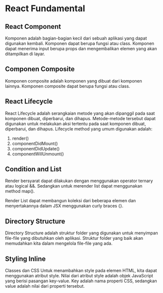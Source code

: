 # React Fundamental

## React Component
Komponen adalah bagian-bagian kecil dari sebuah aplikasi yang dapat digunakan kembali. Komponen dapat berupa fungsi atau class. Komponen dapat menerima input berupa props dan mengembalikan elemen yang akan ditampilkan di layar.

## Componen Composite
Komponen composite adalah komponen yang dibuat dari komponen lainnya. Komponen composite dapat berupa fungsi atau class.

## React Lifecycle
React Lifecycle adalah serangkaian metode yang akan dipanggil pada saat komponen dibuat, diperbarui, dan dihapus. Metode-metode tersebut dapat digunakan untuk melakukan aksi tertentu pada saat komponen dibuat, diperbarui, dan dihapus.
Lifecycle method yang umum digunakan adalah:
1. render()
2. componentDidMount()
3. componentDidUpdate()
4. componentWillUnmount()

## Condition and List
Render bersyarat dapat dilakukan dengan menggunakan operator ternary atau logical &&. Sedangkan untuk merender list dapat menggunakan method map().

Render List dapat membangun koleksi dari beberapa elemen dan menyertakannya dalam JSX menggunakan curly braces {}.

## Directory Structure
Directory Structure adalah struktur folder yang digunakan untuk menyimpan file-file yang dibutuhkan oleh aplikasi. Struktur folder yang baik akan memudahkan kita dalam mengelola file-file yang ada.

## Styling Inline
Classes dan CSS
Untuk menambahkan style pada elemen HTML, kita dapat menggunakan atribut style. Nilai dari atribut style adalah objek JavaScript yang berisi pasangan key-value. Key adalah nama properti CSS, sedangkan value adalah nilai dari properti tersebut.
